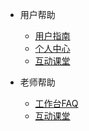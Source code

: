 - 用户帮助

  - [用户指南](/guide.md "你想知道的关于我课的一切都在这里")
  - [个人中心](/personal_center.md)
  - [互动课堂](/live_class.md)

- 老师帮助

  - [工作台FAQ](/teacher/faq.md)
  - [互动课堂](/teacher/live_class.md)
